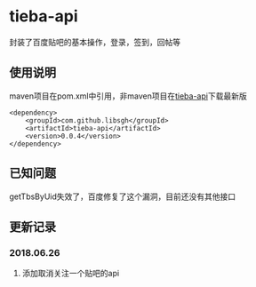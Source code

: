 # tieba-api
封装了百度贴吧的基本操作，登录，签到，回帖等
## 使用说明
maven项目在pom.xml中引用，非maven项目在[tieba-api](http://mvnrepository.com/artifact/com.github.libsgh/tieba-api/)下载最新版
```
<dependency>
    <groupId>com.github.libsgh</groupId>
    <artifactId>tieba-api</artifactId>
    <version>0.0.4</version>
</dependency>
```

## 已知问题
getTbsByUid失效了，百度修复了这个漏洞，目前还没有其他接口

## 更新记录
### 2018.06.26
1. 添加取消关注一个贴吧的api
